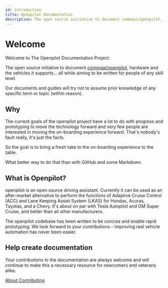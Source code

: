 ```yaml
---
id: introduction
title: Openpilot Documentation
description: The open source initiative to document commaai/openpilot, hardware and the vehicles it supports... all while aiming to be written for people of any skill level.
---
```


# Welcome

Welcome to The Openpilot Documentation Project.

The open source initiative to document [commaai/openpilot](https://github.com/commaai/openpilot), hardware and the vehicles it supports... all while aiming to be written for people of any skill level.

Our documents and guides will try not to assume prior knowledge of any specific term or topic (within reason).

## Why

The current goals of the openpilot project have a lot to do with progress and prototyping to move the technology forward and very few people are interested in moving the on-boarding experience forward.  That's nobody's fault really, it's just the facts.

So the goal is to bring a fresh take to the on-boarding experience to the table.

What better way to do that than with GitHub and some Markdown.

## What is Openpilot?

openpilot is an open source driving assistant. Currently it can be used as an after-market alternative to perform the functions of Adaptive Cruise Control (ACC) and Lane Keeping Assist System (LKAS) for Hondas, Acuras, Toyotas, and a Chevy. It's about on par with Tesla Autopilot and GM Super Cruise, and better than all other manufacturers.

The openpilot codebase has been written to be concise and enable rapid prototyping. We look forward to your contributions - improving real vehicle automation has never been easier.

## Help create documentation

Your contributions to the documentation are always welcome and will continue to make this a necessary resource for newcomers and veterans alike.

[About Contributing](documentation/contributing.md)
